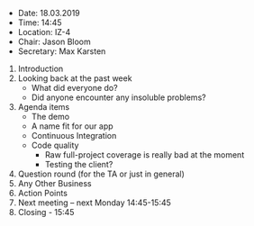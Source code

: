 - Date: 18.03.2019
- Time: 14:45
- Location: IZ-4
- Chair: Jason Bloom
- Secretary: Max Karsten

1.	Introduction
2.  Looking back at the past week
    - What did everyone do?
    - Did anyone encounter any insoluble problems?
3.	Agenda items
    - The demo
    - A name fit for our app
    - Continuous Integration
    - Code quality
        - Raw full-project coverage is really bad at the moment
        - Testing the client?
4.  Question round (for the TA or just in general)
5.	Any Other Business
6.	Action Points
7.	Next meeting – next Monday 14:45-15:45 
8.	Closing - 15:45